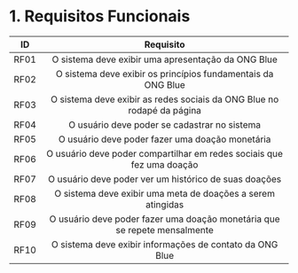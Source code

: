 # 1. Requisitos Funcionais


| ID   |                                 Requisito                                 |
| :--: | :-----------------------------------------------------------------------: |
| RF01 | O sistema deve exibir uma apresentação da ONG Blue                        |
| RF02 | O sistema deve exibir os princípios fundamentais da ONG Blue              |
| RF03 | O sistema deve exibir as redes sociais da ONG Blue no rodapé da página    |
| RF04 | O usuário deve poder se cadastrar no sistema                              |
| RF05 | O usuário deve poder fazer uma doação monetária                           |
| RF06 | O usuário deve poder compartilhar em redes sociais que fez uma doação     |
| RF07 | O usuário deve poder ver um histórico de suas doações                     |
| RF08 | O sistema deve exibir uma meta de doações a serem atingidas               |
| RF09 | O usuário deve poder fazer uma doação monetária que se repete mensalmente |
| RF10 | O sistema deve exibir informações de contato da ONG Blue                  |
